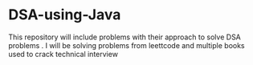 # DSA-using-Java
This repository will include problems with their approach to solve DSA problems . I will be solving problems from leettcode and multiple books used to crack technical interview
